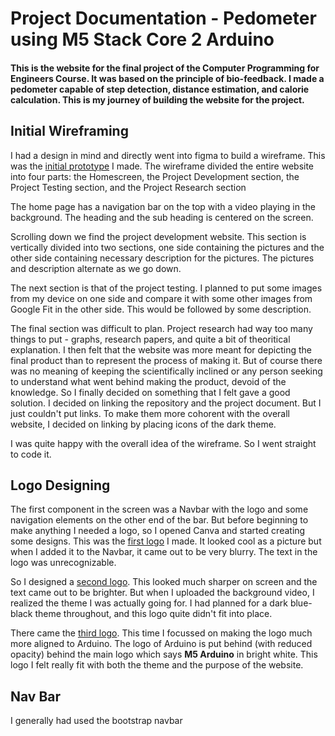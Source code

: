 # Project Documentation - Pedometer using M5 Stack Core 2 Arduino
#### This is the website for the final project of the Computer Programming for Engineers Course. It was based on the principle of bio-feedback. I made a pedometer capable of step detection, distance estimation, and calorie calculation. This is my journey of building the website for the project.

## Initial Wireframing
I had a design in mind and directly went into figma to build a wireframe. This was the [initial prototype](https://github.com/swostikpati/Connections-Lab-Fall-22/blob/main/Week%201/1.2/Project/Project%20Wireframe%20Initial.pdf) I made. The wireframe divided the entire website into four parts: the Homescreen, the Project Development section, the Project Testing section, and the Project Research section 

The home page has a navigation bar on the top with a video playing in the background. The heading and the sub heading is centered on the screen. 

Scrolling down we find the project development website. This section is vertically divided into two sections, one side containing the pictures and the other side containing necessary description for the pictures. The pictures and description alternate as we go down.

The next section is that of the project testing. I planned to put some images from my device on one side and compare it with some other images from Google Fit in the other side. This would be followed by some description. 

The final section was difficult to plan. Project research had way too many things to put - graphs, research papers, and quite a bit of theoritical explanation. I then felt that the website was more meant for depicting the final product than to represent the process of making it. But of course there was no meaning of keeping the scientifically inclined or any person seeking to understand what went behind making the product, devoid of the knowledge. So I finally decided on something that I felt gave a good solution. I decided on linking the repository and the project document. But I just couldn't put links. To make them more cohorent with the overall website, I decided on linking by placing icons of the dark theme.

I was quite happy with the overall idea of the wireframe. So I went straight to code it.

## Logo Designing
The first component in the screen was a Navbar with the logo and some navigation elements on the other end of the bar. But before beginning to make anything I needed a logo, so I opened Canva and started creating some designs. This was the [first logo](https://github.com/swostikpati/Connections-Lab-Fall-22/blob/main/Week%201/1.2/Project/project_website/assets/logo.png) I made. It looked cool as a picture but when I added it to the Navbar, it came out to be very blurry. The text in the logo was unrecognizable. 

So I designed a [second logo](https://github.com/swostikpati/Connections-Lab-Fall-22/blob/main/Week%201/1.2/Project/project_website/assets/logo1.png). This looked much sharper on screen and the text came out to be brighter. But when I uploaded the background video, I realized the theme I was actually going for. I had planned for a dark blue-black theme throughout, and this logo quite didn't fit into place. 

There came the [third logo](https://github.com/swostikpati/Connections-Lab-Fall-22/blob/main/Week%201/1.2/Project/project_website/assets/logo3.png). This time I focussed on making the logo much more aligned to Arduino. The logo of Arduino is put behind (with reduced opacity) behind the main logo which says __M5 Arduino__ in bright white. This logo I felt really fit with both the theme and the purpose of the website.


## Nav Bar
I generally had used the bootstrap navbar
